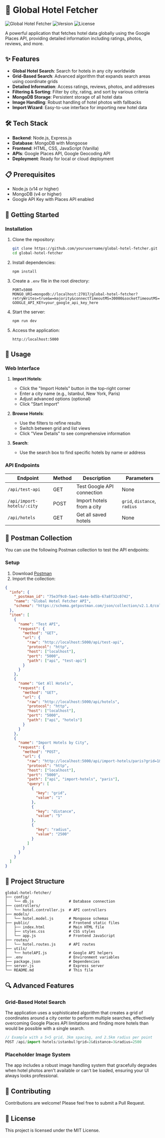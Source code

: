 # 🏨 Global Hotel Fetcher

![Global Hotel Fetcher](https://img.shields.io/badge/Status-Active-brightgreen)
![Version](https://img.shields.io/badge/Version-1.0.0-blue)
![License](https://img.shields.io/badge/License-MIT-green)

A powerful application that fetches hotel data globally using the Google Places API, providing detailed information including ratings, photos, reviews, and more.


## ✨ Features

- **Global Hotel Search**: Search for hotels in any city worldwide
- **Grid-Based Search**: Advanced algorithm that expands search areas using coordinate grids
- **Detailed Information**: Access ratings, reviews, photos, and addresses
- **Filtering & Sorting**: Filter by city, rating, and sort by various criteria
- **MongoDB Storage**: Persistent storage of all hotel data
- **Image Handling**: Robust handling of hotel photos with fallbacks
- **Import Wizard**: Easy-to-use interface for importing new hotel data

## 🛠 Tech Stack

- **Backend**: Node.js, Express.js
- **Database**: MongoDB with Mongoose
- **Frontend**: HTML, CSS, JavaScript (Vanilla)
- **APIs**: Google Places API, Google Geocoding API
- **Deployment**: Ready for local or cloud deployment

## 📋 Prerequisites

- Node.js (v14 or higher)
- MongoDB (v4 or higher)
- Google API Key with Places API enabled

## 🚀 Getting Started

### Installation

1. Clone the repository:
   ```bash
   git clone https://github.com/yourusername/global-hotel-fetcher.git
   cd global-hotel-fetcher
   ```

2. Install dependencies:
   ```bash
   npm install
   ```

3. Create a `.env` file in the root directory:
   ```env
   PORT=5000
   MONGO_URI=mongodb://localhost:27017/global-hotel-fetcher?retryWrites=true&w=majority&connectTimeoutMS=30000&socketTimeoutMS=45000
   GOOGLE_API_KEY=your_google_api_key_here
   ```

4. Start the server:
   ```bash
   npm run dev
   ```

5. Access the application:
   ```
   http://localhost:5000
   ```

## 📱 Usage

### Web Interface

1. **Import Hotels**:
   - Click the "Import Hotels" button in the top-right corner
   - Enter a city name (e.g., Istanbul, New York, Paris)
   - Adjust advanced options (optional)
   - Click "Start Import"

2. **Browse Hotels**:
   - Use the filters to refine results
   - Switch between grid and list views
   - Click "View Details" to see comprehensive information

3. **Search**:
   - Use the search box to find specific hotels by name or address

### API Endpoints

| Endpoint | Method | Description | Parameters |
|----------|--------|-------------|------------|
| `/api/test-api` | GET | Test Google API connection | None |
| `/api/import-hotels/:city` | POST | Import hotels from a city | `grid`, `distance`, `radius` |
| `/api/hotels` | GET | Get all saved hotels | None |

## 📮 Postman Collection

You can use the following Postman collection to test the API endpoints:

### Setup

1. Download [Postman](https://www.postman.com/downloads/)
2. Import the collection:

```json
{
  "info": {
    "_postman_id": "75e3f9c0-5ae1-4a4e-bd5b-67a8f32c0742",
    "name": "Global Hotel Fetcher API",
    "schema": "https://schema.getpostman.com/json/collection/v2.1.0/collection.json"
  },
  "item": [
    {
      "name": "Test API",
      "request": {
        "method": "GET",
        "url": {
          "raw": "http://localhost:5000/api/test-api",
          "protocol": "http",
          "host": ["localhost"],
          "port": "5000",
          "path": ["api", "test-api"]
        }
      }
    },
    {
      "name": "Get All Hotels",
      "request": {
        "method": "GET",
        "url": {
          "raw": "http://localhost:5000/api/hotels",
          "protocol": "http",
          "host": ["localhost"],
          "port": "5000",
          "path": ["api", "hotels"]
        }
      }
    },
    {
      "name": "Import Hotels by City",
      "request": {
        "method": "POST",
        "url": {
          "raw": "http://localhost:5000/api/import-hotels/paris?grid=1&distance=5&radius=2500",
          "protocol": "http",
          "host": ["localhost"],
          "port": "5000",
          "path": ["api", "import-hotels", "paris"],
          "query": [
            {
              "key": "grid",
              "value": "1"
            },
            {
              "key": "distance",
              "value": "5"
            },
            {
              "key": "radius",
              "value": "2500"
            }
          ]
        }
      }
    }
  ]
}
```

## 📁 Project Structure

```
global-hotel-fetcher/
├── config/
│   └── db.js                # Database connection
├── controllers/
│   └── hotel.controller.js  # API controllers
├── models/
│   └── hotel.model.js       # Mongoose schemas
├── public/                  # Frontend static files
│   ├── index.html           # Main HTML file
│   ├── styles.css           # CSS styles
│   └── app.js               # Frontend JavaScript
├── routes/
│   └── hotel.routes.js      # API routes
├── utils/
│   └── hotelAPI.js          # Google API helpers
├── .env                     # Environment variables
├── package.json             # Dependencies
├── server.js                # Express server
└── README.md                # This file
```

## 🔍 Advanced Features

### Grid-Based Hotel Search

The application uses a sophisticated algorithm that creates a grid of coordinates around a city center to perform multiple searches, effectively overcoming Google Places API limitations and finding more hotels than would be possible with a single search.

```js
// Example with a 5×5 grid, 3km spacing, and 2.5km radius per point
POST /api/import-hotels/istanbul?grid=2&distance=3&radius=2500
```

### Placeholder Image System

The app includes a robust image handling system that gracefully degrades when hotel photos aren't available or can't be loaded, ensuring your UI always looks professional.

## 🤝 Contributing

Contributions are welcome! Please feel free to submit a Pull Request.

## 📝 License

This project is licensed under the MIT License.
